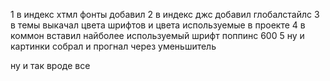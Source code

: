 1  в индекс хтмл фонты добавил
2 в индекс джс добавил глобалстайлс
3 в темы выкачал цвета шрифтов и цвета используемые в проекте
4 в коммон вставил найболее используемый шрифт поппинс 600
5 ну и картинки собрал и прогнал через уменьшитель

ну и так вроде все 
